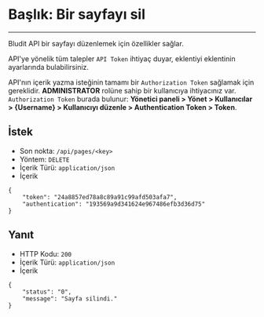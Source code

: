 # Başlık: Bir sayfayı sil
<!-- Position: 6 -->
---
Bludit API bir sayfayı düzenlemek için özellikler sağlar.

API'ye yönelik tüm talepler `API Token` ihtiyaç duyar, eklentiyi eklentinin ayarlarında bulabilirsiniz.

API'nın içerik yazma isteğinin tamamı bir `Authorization Token` sağlamak için gereklidir.
**ADMINISTRATOR** rolüne sahip bir kullanıcıya ihtiyacınız var. `Authorization Token` burada bulunur: **Yönetici paneli > Yönet > Kullanıcılar > {Username} > Kullanıcıyı düzenle > Authentication Token > Token**.


<h2 id="request">İstek</h2>

- Son nokta: `/api/pages/<key>`
- Yöntem: `DELETE`
- İçerik Türü: `application/json`
- İçerik

```
{
	"token": "24a8857ed78a8c89a91c99afd503afa7",
	"authentication": "193569a9d341624e967486efb3d36d75"
}
```

<h2 id="response">Yanıt</h2>

- HTTP Kodu: `200`
- İçerik Türü: `application/json`
- İçerik

```
{
	"status": "0",
	"message": "Sayfa silindi."
}
```

